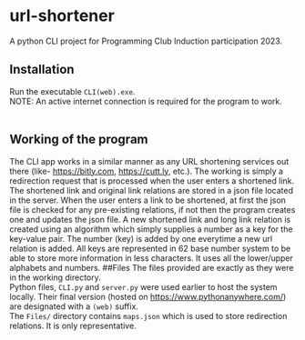 # url-shortener
A python CLI project for Programming Club Induction participation 2023.
## Installation
Run the executable `CLI(web).exe`. <br>NOTE: An active internet connection is required for the program to work.
<br><br>
## Working of the program
The CLI app works in a similar manner as any URL shortening services out there (like- https://bitly.com, https://cutt.ly, etc.). 
The working is simply a redirection request that is processed when the user enters a shortened link.
The shortened link and original link relations are stored in a json file located in the server.
When the user enters a link to be shortened, at first the json file is checked for any pre-existing relations, if not then the program creates one and updates the json file.
A new shortened link and long link relation is created using an algorithm which simply supplies a number as a key for the key-value pair.
The number (key) is added by one everytime a new url relation is added.
All keys are represented in 62 base number system to be able to store more information in less characters. It uses all the lower/upper alphabets and numbers.
##Files
The files provided are exactly as they were in the working directory.
<br>Python files, `CLI.py` and `server.py` were used earlier to host the system locally. Their final version (hosted on https://www.pythonanywhere.com/) are designated with a `(web)` suffix.
<br>The `Files/` directory contains `maps.json` which is used to store redirection relations. It is only representative.


